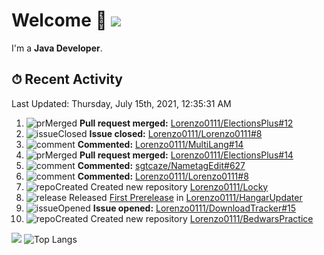 # Welcome 👋 ![](https://hit.yhype.me/github/profile?user_id=69311874)

I'm a **Java Developer**.

## ⏱ Recent Activity

<!--RECENT_ACTIVITY:last_update-->
Last Updated: Thursday, July 15th, 2021, 12:35:31 AM
<!--RECENT_ACTIVITY:last_update_end-->

<!--RECENT_ACTIVITY:start-->
1. ![prMerged] **Pull request merged:** [Lorenzo0111/ElectionsPlus#12](https://github.com/Lorenzo0111/ElectionsPlus/pull/12)
2. ![issueClosed] **Issue closed:** [Lorenzo0111/Lorenzo0111#8](https://github.com/Lorenzo0111/Lorenzo0111/issues/8)
3. ![comment] **Commented:** [Lorenzo0111/MultiLang#14](https://github.com/Lorenzo0111/MultiLang/pull/14#issuecomment-880133939)
4. ![prMerged] **Pull request merged:** [Lorenzo0111/ElectionsPlus#14](https://github.com/Lorenzo0111/ElectionsPlus/pull/14)
5. ![comment] **Commented:** [sgtcaze/NametagEdit#627](https://github.com/sgtcaze/NametagEdit/issues/627#issuecomment-880133734)
6. ![comment] **Commented:** [Lorenzo0111/Lorenzo0111#8](https://github.com/Lorenzo0111/Lorenzo0111/issues/8#issuecomment-879706799)
7. ![repoCreated] Created new repository [Lorenzo0111/Locky](https://github.com/Lorenzo0111/Locky)
8. ![release] Released [First Prerelease](https://github.com/Lorenzo0111/HangarUpdater/releases/tag/1.0-SNAPSHOT) in [Lorenzo0111/HangarUpdater](https://github.com/Lorenzo0111/HangarUpdater)
9. ![issueOpened] **Issue opened:** [Lorenzo0111/DownloadTracker#15](https://github.com/Lorenzo0111/DownloadTracker/issues/15)
10. ![repoCreated] Created new repository [Lorenzo0111/BedwarsPractice](https://github.com/Lorenzo0111/BedwarsPractice)
<!--RECENT_ACTIVITY:end-->

[![](https://github-readme-stats.vercel.app/api?username=Lorenzo0111&show_icons=true&count_private=true)](https://github.com/Lorenzo0111)
![Top Langs](https://github-readme-stats.vercel.app/api/top-langs/?username=Lorenzo0111&layout=compact)

[issueOpened]: https://cdn.jsdelivr.net/gh/Readme-Workflows/Readme-Icons@main/icons/octicons/IssueOpenedOld.svg
[issueClosed]: https://cdn.jsdelivr.net/gh/Readme-Workflows/Readme-Icons@main/icons/octicons/IssueClosedOld.svg

[prOpened]: https://cdn.jsdelivr.net/gh/Readme-Workflows/Readme-Icons@main/icons/octicons/PullRequestOpened.svg
[prClosed]: https://cdn.jsdelivr.net/gh/Readme-Workflows/Readme-Icons@main/icons/octicons/PullRequestClosed.svg
[prMerged]: https://cdn.jsdelivr.net/gh/Readme-Workflows/Readme-Icons@main/icons/octicons/PullRequestMerged.svg

[comment]: https://cdn.jsdelivr.net/gh/Readme-Workflows/Readme-Icons@main/icons/octicons/Comment.svg

[changesRequested]: https://cdn.jsdelivr.net/gh/Readme-Workflows/Readme-Icons@main/icons/octicons/RequestedChanges.svg
[approved]: https://cdn.jsdelivr.net/gh/Readme-Workflows/Readme-Icons@main/icons/octicons/ApprovedChanges.svg

[repoCreated]: https://cdn.jsdelivr.net/gh/Readme-Workflows/Readme-Icons@main/icons/octicons/Repository.svg
[release]: https://cdn.jsdelivr.net/gh/Readme-Workflows/Readme-Icons@main/icons/octicons/Release.svg
[star]: https://cdn.jsdelivr.net/gh/Readme-Workflows/Readme-Icons@main/icons/octicons/StarredRepository.svg
[wiki]: https://cdn.jsdelivr.net/gh/Readme-Workflows/Readme-Icons@main/icons/octicons/Wiki.svg
[fork]: https://cdn.jsdelivr.net/gh/Readme-Workflows/Readme-Icons@main/icons/octicons/ForkedRepository.svg
[people]: https://cdn.jsdelivr.net/gh/Readme-Workflows/Readme-Icons@main/icons/octicons/People.svg
